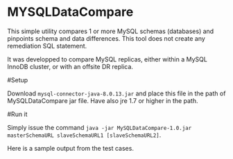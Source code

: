 # MYSQLDataCompare

This simple utility compares 1 or more MySQL schemas (databases) and pinpoints schema and data differences. This tool does not create any remediation SQL statement.

It was developped to compare MySQL replicas, either within a MySQL InnoDB cluster, or with an offsite DR replica.

#Setup 

Download `mysql-connector-java-8.0.13.jar` and place this file in the path of MySQLDataCompare jar file. Have also jre 1.7 or higher in the path.

#Run it

Simply issue the command `java -jar MySQLDataCompare-1.0.jar masterSchemaURL slaveSchemaURL1 [slaveSchemaURL2]`.

Here is a sample output from the test cases.